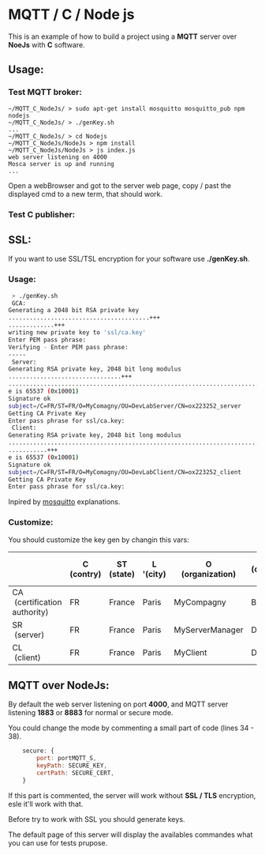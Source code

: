 # MQTT / C / Node js

This is an example of how to build a project using a **MQTT** server over **NoeJs** with **C** software.

## Usage:

### Test MQTT broker:

```shell
~/MQTT_C_NodeJs/ > sudo apt-get install mosquitto mosquitto_pub npm nodejs
~/MQTT_C_NodeJs/ > ./genKey.sh
...
~/MQTT_C_NodeJs/ > cd Nodejs
~/MQTT_C_NodeJs/NodeJs > npm install
~/MQTT_C_NodeJs/NodeJs > js index.js
web server listening on 4000
Mosca server is up and running
...
```

Open a webBrowser and got to the server web page, copy / past the displayed cmd to a new term, that should work.

### Test C publisher:



## SSL:

If you want to use SSL/TSL encryption for your software use **./genKey.sh**.

### Usage:

```sh
 > ./genKey.sh
 GCA:
Generating a 2048 bit RSA private key
........................................+++
.............+++
writing new private key to 'ssl/ca.key'
Enter PEM pass phrase:
Verifying - Enter PEM pass phrase:
-----
 Server:
Generating RSA private key, 2048 bit long modulus
................................+++
.........................................................................................+++
e is 65537 (0x10001)
Signature ok
subject=/C=FR/ST=FR/O=MyComagny/OU=DevLabServer/CN=ox223252_server
Getting CA Private Key
Enter pass phrase for ssl/ca.key:
 Client:
Generating RSA private key, 2048 bit long modulus
.........................................................................................+++
...........+++
e is 65537 (0x10001)
Signature ok
subject=/C=FR/ST=FR/O=MyComagny/OU=DevLabClient/CN=ox223252_client
Getting CA Private Key
Enter pass phrase for ssl/ca.key:
```

Inpired by [mosquitto](https://mosquitto.org/man/mosquitto-tls-7.html) explanations.

### Customize:

You should customize the key gen by changin this vars:

|                                   | C <br>(contry) | ST <br>(state) | L <br>'(city) | O <br>(organization) | OU <br>(organization unit) | CN <br>(comon name) |
| --------------------------------- | -------------- | -------------- | ------------- | -------------------- | -------------------------- | ------------------- |
| CA <br> (certification authority) | FR             | France         | Paris         | MyCompagny           | BE                         | Honoré              |
| SR <br> (server)                  | FR             | France         | Paris         | MyServerManager      | Data Admin                 | Michel              |
| CL <br> (client)                  | FR             | France         | Paris         | MyClient             | Data Prod                  | Robert              |



## MQTT over NodeJs:

By default the web server listening on port **4000**, and MQTT server listening **1883** or **8883** for normal or secure mode. 

You could change the mode by commenting a small part of code (lines 34 - 38).

```javascript
	secure: { 
		port: portMQTT_S,
		keyPath: SECURE_KEY,
		certPath: SECURE_CERT,
	}
```

If this part is commented, the server will work without **SSL / TLS** encryption, esle it'll work with that.

Before try to work with SSL you should generate keys.

The default page of this server will display the availables commandes what you can use for tests prupose.


